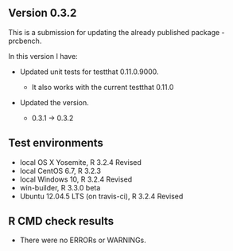 ## Version 0.3.2
This is a submission for updating the already published package - prcbench.

In this version I have:

* Updated unit tests for testthat 0.11.0.9000.
    * It also works with the current testthat 0.11.0

* Updated the version.
    * 0.3.1 -> 0.3.2
    
## Test environments
* local OS X Yosemite, R 3.2.4 Revised
* local CentOS 6.7, R 3.2.3
* local Windows 10, R 3.2.4 Revised
* win-builder, R 3.3.0 beta
* Ubuntu 12.04.5 LTS (on travis-ci), R 3.2.4 Revised

## R CMD check results
* There were no ERRORs or WARNINGs.
